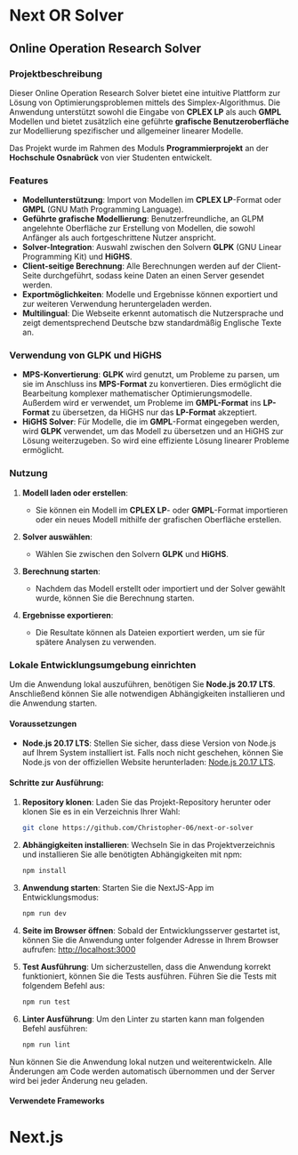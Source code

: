 # Next OR Solver
## Online Operation Research Solver

### Projektbeschreibung

Dieser Online Operation Research Solver bietet eine intuitive Plattform zur Lösung von Optimierungsproblemen mittels des Simplex-Algorithmus. Die Anwendung unterstützt sowohl die Eingabe von **CPLEX LP** als auch **GMPL** Modellen und bietet zusätzlich eine geführte **grafische Benutzeroberfläche** zur Modellierung spezifischer und allgemeiner linearer Modelle. 

Das Projekt wurde im Rahmen des Moduls **Programmierprojekt** an der **Hochschule Osnabrück** von vier Studenten entwickelt.

### Features

- **Modellunterstützung**: Import von Modellen im **CPLEX LP**-Format oder **GMPL** (GNU Math Programming Language).  
- **Geführte grafische Modellierung**: Benutzerfreundliche, an GLPM angelehnte Oberfläche zur Erstellung von Modellen, die sowohl Anfänger als auch fortgeschrittene Nutzer anspricht.  
- **Solver-Integration**: Auswahl zwischen den Solvern **GLPK** (GNU Linear Programming Kit) und **HiGHS**.  
- **Client-seitige Berechnung**: Alle Berechnungen werden auf der Client-Seite durchgeführt, sodass keine Daten an einen Server gesendet werden.  
- **Exportmöglichkeiten**: Modelle und Ergebnisse können exportiert und zur weiteren Verwendung heruntergeladen werden.  
- **Multilingual**: Die Webseite erkennt automatisch die Nutzersprache und zeigt dementsprechend Deutsche bzw standardmäßig Englische Texte an.  


### Verwendung von GLPK und HiGHS
- **MPS-Konvertierung**: **GLPK** wird genutzt, um Probleme zu parsen, um sie im Anschluss ins **MPS-Format** zu konvertieren. Dies ermöglicht die Bearbeitung komplexer mathematischer Optimierungsmodelle. Außerdem wird er verwendet, um Probleme im **GMPL-Format** 
ins **LP-Format** zu übersetzen, da HiGHS nur das **LP-Format** akzeptiert.  
- **HiGHS Solver**: Für Modelle, die im **GMPL**-Format eingegeben werden, wird **GLPK** verwendet, um das Modell zu übersetzen und an HiGHS zur Lösung weiterzugeben. So wird eine effiziente Lösung linearer Probleme ermöglicht.  

### Nutzung

1. **Modell laden oder erstellen**: 
   - Sie können ein Modell im **CPLEX LP**- oder **GMPL**-Format importieren oder ein neues Modell mithilfe der grafischen Oberfläche erstellen.
   
2. **Solver auswählen**: 
   - Wählen Sie zwischen den Solvern **GLPK** und **HiGHS**.
   
3. **Berechnung starten**: 
   - Nachdem das Modell erstellt oder importiert und der Solver gewählt wurde, können Sie die Berechnung starten.

4. **Ergebnisse exportieren**: 
   - Die Resultate können als Dateien exportiert werden, um sie für spätere Analysen zu verwenden.


### Lokale Entwicklungsumgebung einrichten

Um die Anwendung lokal auszuführen, benötigen Sie **Node.js 20.17 LTS**. Anschließend können Sie alle notwendigen Abhängigkeiten installieren und die Anwendung starten.

#### Voraussetzungen

- **Node.js 20.17 LTS**: Stellen Sie sicher, dass diese Version von Node.js auf Ihrem System installiert ist. Falls noch nicht geschehen, können Sie Node.js von der offiziellen Website herunterladen: [Node.js 20.17 LTS](https://nodejs.org/).

#### Schritte zur Ausführung:

1. **Repository klonen**:
   Laden Sie das Projekt-Repository herunter oder klonen Sie es in ein Verzeichnis Ihrer Wahl:
   ```bash
   git clone https://github.com/Christopher-06/next-or-solver
   ```

3. **Abhängigkeiten installieren**:
   Wechseln Sie in das Projektverzeichnis und installieren Sie alle benötigten Abhängigkeiten mit npm:
   ```bash
   npm install
   ```

4. **Anwendung starten**:
   Starten Sie die NextJS-App im Entwicklungsmodus:
   ```bash
   npm run dev
   ```

5. **Seite im Browser öffnen**:
   Sobald der Entwicklungsserver gestartet ist, können Sie die Anwendung unter folgender Adresse in Ihrem Browser aufrufen: [http://localhost:3000](http://localhost:3000)

6. **Test Ausführung**:
   Um sicherzustellen, dass die Anwendung korrekt funktioniert, können Sie die Tests ausführen. 
   Führen Sie die Tests mit folgendem Befehl aus:
   ```bash
   npm run test
   ```

7. **Linter Ausführung**:
   Um den Linter zu starten kann man folgenden Befehl ausführen:
   ```bash
   npm run lint
   ```

Nun können Sie die Anwendung lokal nutzen und weiterentwickeln. Alle Änderungen am Code werden automatisch übernommen und der Server wird bei jeder Änderung neu geladen.

#### Verwendete Frameworks

# Next.js 

